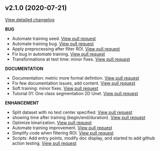 ## v2.1.0 (2020-07-21)
[View detailed changelog](https://github.com/ivadomed/ivadomed/compare/v2.0.2...v2.1.0)

**BUG**

 - Automate training seed.  [View pull request](https://github.com/ivadomed/ivadomed/pull/366)
 - Automate training bug.  [View pull request](https://github.com/ivadomed/ivadomed/pull/363)
 - Apply preprocessing after filter ROI.  [View pull request](https://github.com/ivadomed/ivadomed/pull/342)
 - Fix bug in automate training.  [View pull request](https://github.com/ivadomed/ivadomed/pull/339)
 - Transformations at test time: minor fixes.  [View pull request](https://github.com/ivadomed/ivadomed/pull/335)

**DOCUMENTATION**

 - Documentation: metric more formal defintion.  [View pull request](https://github.com/ivadomed/ivadomed/pull/357)
 - Fix few documentation issues, add content.  [View pull request](https://github.com/ivadomed/ivadomed/pull/341)
 - Soft training: minor fixes.  [View pull request](https://github.com/ivadomed/ivadomed/pull/334)
 - Tutorial 01: One class segmentation 2D Unet.  [View pull request](https://github.com/ivadomed/ivadomed/pull/309)

**ENHANCEMENT**

 - Split dataset with no test center specified.  [View pull request](https://github.com/ivadomed/ivadomed/pull/370)
 - showing time after training (begin/end/duration).  [View pull request](https://github.com/ivadomed/ivadomed/pull/365)
 - Optimize binarization.  [View pull request](https://github.com/ivadomed/ivadomed/pull/364)
 - Automate training improvement.  [View pull request](https://github.com/ivadomed/ivadomed/pull/362)
 - Simplify code when filtering ROI.  [View pull request](https://github.com/ivadomed/ivadomed/pull/361)
 - Scripts: Add entry points, modify doc display, and started to add github action testing.  [View pull request](https://github.com/ivadomed/ivadomed/pull/328)